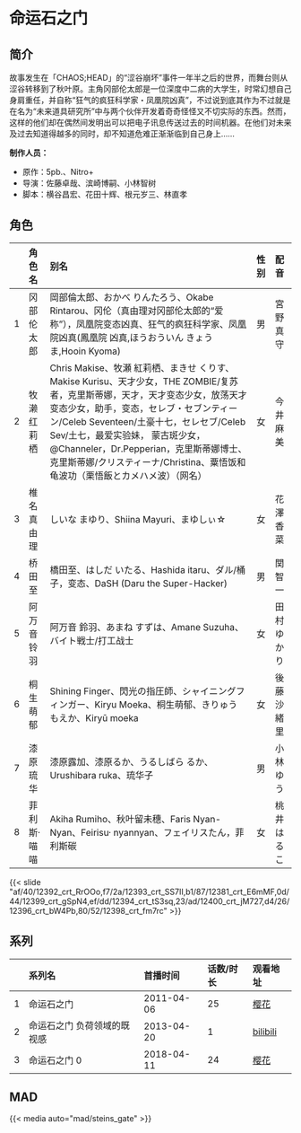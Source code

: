 # 命运石之门


## 简介

故事发生在「CHAOS;HEAD」的“涩谷崩坏”事件一年半之后的世界，而舞台则从涩谷转移到了秋叶原。主角冈部伦太郎是一位深度中二病的大学生，时常幻想自己身肩重任，并自称“狂气的疯狂科学家・凤凰院凶真”，不过说到底其作为不过就是在名为“未来道具研究所”中与两个伙伴开发着奇奇怪怪又不切实际的东西。然而，这样的他们却在偶然间发明出可以把电子讯息传送过去的时间机器。在他们对未来及过去知道得越多的同时，却不知道危难正渐渐临到自己身上……

**制作人员：**
- 原作：5pb.、Nitro+
- 导演：佐藤卓哉、滨崎博嗣、小林智树
- 脚本：横谷昌宏、花田十辉、根元岁三、林直孝

## 角色

|     |   角色名   |   别名  | 性别 |  配音  |
|:--- |:------  |:----      |:---  |:--   |
| 1 | 冈部伦太郎 | 岡部倫太郎、おかべ りんたろう、Okabe Rintarou、冈伦（真由理对冈部伦太郎的“爱称”），凤凰院变态凶真、狂气的疯狂科学家、凤凰院凶真(鳳凰院 凶真,ほうおういん きょうま,Hooin Kyoma) | 男 | 宮野真守 |
| 2 | 牧濑红莉栖 | Chris Makise、牧瀬 紅莉栖、まきせ くりす、Makise Kurisu、天才少女，THE ZOMBIE/复苏者，克里斯蒂娜，天才，天才变态少女，放荡天才变态少女，助手，变态，セレブ・セブンティーン/Celeb Seventeen/土豪十七，セレセブ/Celeb Sev/土七，最爱实验妹， 蒙古斑少女，@Channeler，Dr.Pepperian，克里斯蒂娜博士、克里斯蒂娜/クリスティーナ/Christina、粟悟饭和龟波功（栗悟飯とカメハメ波）（网名） | 女 | 今井麻美 |
| 3 | 椎名真由理 | しいな まゆり、Shiina Mayuri、まゆしぃ☆ | 女 | 花澤香菜 |
| 4 | 桥田至 | 橋田至、はしだ いたる、Hashida itaru、ダル/桶子，变态、DaSH (Daru the Super-Hacker) | 男 | 関智一 |
| 5 | 阿万音铃羽 | 阿万音 鈴羽、あまね すずは、Amane Suzuha、バイト戦士/打工战士 | 女 | 田村ゆかり |
| 6 | 桐生萌郁 | Shining Finger、閃光の指圧師、シャイニングフィンガー、Kiryu Moeka、桐生萌郁、きりゅう もえか、Kiryū moeka | 女 | 後藤沙緒里 |
| 7 | 漆原琉华 | 漆原露加、漆原るか、うるしばら るか、Urushibara ruka、琉华子 | 男 | 小林ゆう |
| 8 | 菲利斯·喵喵 | Akiha Rumiho、秋叶留未穗、Faris Nyan-Nyan、Feirisu· nyannyan、フェイリスたん，菲利斯碳 | 女 | 桃井はるこ |

{{< slide "af/40/12392_crt_RrOOo,f7/2a/12393_crt_SS7II,b1/87/12381_crt_E6mMF,0d/44/12399_crt_gSpN4,ef/dd/12394_crt_tS3sq,23/ad/12400_crt_jM727,d4/26/12396_crt_bW4Pb,80/52/12398_crt_fm7rc" >}}

## 系列

|     |   系列名   |   首播时间  | 话数/时长  | 观看地址 |
|:---  |:------    |:----      |:---       |:---  |
| 1 | 命运石之门 | 2011-04-06 | 25 | [樱花](https://www.yhdmp.live/vp/11088-2-0.html)  |
| 2 | 命运石之门 负荷领域的既视感 | 2013-04-20 | 1 | [bilibili](https://www.bilibili.com/bangumi/play/ss3467)  |
| 3 | 命运石之门 0 | 2018-04-11 | 24 | [樱花](https://www.yhdmp.live/vp/18194-2-0.html)  |


## MAD

{{< media  auto="mad/steins_gate"  >}}



